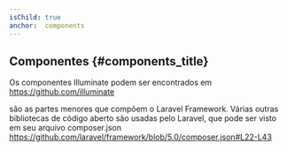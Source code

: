 ```yaml
---
isChild: true
anchor:  components
---
```


## Componentes {#components_title}

Os componentes Illuminate podem ser encontrados em
https://github.com/illuminate

são as partes menores que compõem o Laravel Framework.
Várias outras bibliotecas de código aberto são usadas pelo Laravel, que pode ser visto em seu arquivo composer.json
https://github.com/laravel/framework/blob/5.0/composer.json#L22-L43
